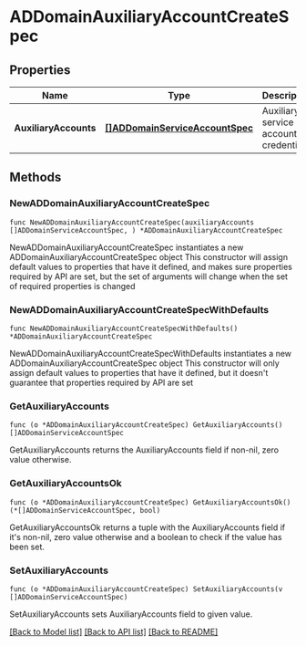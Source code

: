 # ADDomainAuxiliaryAccountCreateSpec

## Properties

Name | Type | Description | Notes
------------ | ------------- | ------------- | -------------
**AuxiliaryAccounts** | [**[]ADDomainServiceAccountSpec**](ADDomainServiceAccountSpec.md) | Auxiliary service account credentials. | 

## Methods

### NewADDomainAuxiliaryAccountCreateSpec

`func NewADDomainAuxiliaryAccountCreateSpec(auxiliaryAccounts []ADDomainServiceAccountSpec, ) *ADDomainAuxiliaryAccountCreateSpec`

NewADDomainAuxiliaryAccountCreateSpec instantiates a new ADDomainAuxiliaryAccountCreateSpec object
This constructor will assign default values to properties that have it defined,
and makes sure properties required by API are set, but the set of arguments
will change when the set of required properties is changed

### NewADDomainAuxiliaryAccountCreateSpecWithDefaults

`func NewADDomainAuxiliaryAccountCreateSpecWithDefaults() *ADDomainAuxiliaryAccountCreateSpec`

NewADDomainAuxiliaryAccountCreateSpecWithDefaults instantiates a new ADDomainAuxiliaryAccountCreateSpec object
This constructor will only assign default values to properties that have it defined,
but it doesn't guarantee that properties required by API are set

### GetAuxiliaryAccounts

`func (o *ADDomainAuxiliaryAccountCreateSpec) GetAuxiliaryAccounts() []ADDomainServiceAccountSpec`

GetAuxiliaryAccounts returns the AuxiliaryAccounts field if non-nil, zero value otherwise.

### GetAuxiliaryAccountsOk

`func (o *ADDomainAuxiliaryAccountCreateSpec) GetAuxiliaryAccountsOk() (*[]ADDomainServiceAccountSpec, bool)`

GetAuxiliaryAccountsOk returns a tuple with the AuxiliaryAccounts field if it's non-nil, zero value otherwise
and a boolean to check if the value has been set.

### SetAuxiliaryAccounts

`func (o *ADDomainAuxiliaryAccountCreateSpec) SetAuxiliaryAccounts(v []ADDomainServiceAccountSpec)`

SetAuxiliaryAccounts sets AuxiliaryAccounts field to given value.



[[Back to Model list]](../README.md#documentation-for-models) [[Back to API list]](../README.md#documentation-for-api-endpoints) [[Back to README]](../README.md)


